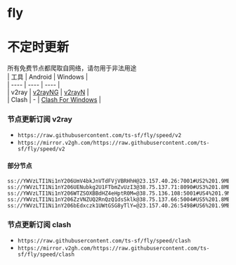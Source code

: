 # fly
# 不定时更新
所有免费节点都爬取自网络，请勿用于非法用途  
|  工具  | Android  | Windows  |  
|  ----  | ----   | ----  |  
| v2ray  | [v2rayNG](https://github.com/2dust/v2rayNG/releases) | [v2rayN](https://github.com/2dust/v2rayN/releases) |  
| Clash  | - | [Clash For Windows](https://github.com/2dust/clashN/releases) | 
  
### 节点更新订阅  v2ray
- `https://raw.githubusercontent.com/ts-sf/fly/speed/v2`  
- `https://mirror.v2gh.com/https://raw.githubusercontent.com/ts-sf/fly/speed/v2`  

#### 部分节点  
``` 
ss://YWVzLTI1Ni1nY206UmV4bkJnVTdFVjVBRHhH@23.157.40.26:7001#US2%201.9MB%2Fs
ss://YWVzLTI1Ni1nY206UENubkg2U1FTbmZvUzI3@38.75.137.71:8090#US3%201.8MB%2Fs
ss://YWVzLTI1Ni1nY206WTZSOXBBdHZ4eHptR0M=@38.75.136.108:5001#US4%201.9MB%2Fs
ss://YWVzLTI1Ni1nY206ZzVNZUQ2RnQzQ1dsSklk@38.75.137.66:5004#US5%201.8MB%2Fs
ss://YWVzLTI1Ni1nY206bEdxczk1UWtGSG8yTlY=@23.157.40.26:5498#US6%201.9MB%2Fs
```
### 节点更新订阅  clash
- `https://raw.githubusercontent.com/ts-sf/fly/speed/clash`  
- `https://mirror.v2gh.com/https://raw.githubusercontent.com/ts-sf/fly/speed/clash`  


